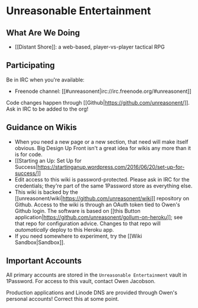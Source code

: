 # Unreasonable Entertainment

## What Are We Doing

* [[Distant Shore]]: a web-based, player-vs-player tactical RPG

## Participating

Be in IRC when you're available:

* Freenode channel: [[#unreasonent|irc://irc.freenode.org/#unreasonent]]

Code changes happen through [[Github|https://github.com/unreasonent/]]. Ask in IRC to be added to the org!

## Guidance on Wikis

* When you need a new page or a new section, that need will make itself obvious. Big Design Up Front isn't a great idea for wikis any more than it is for code.
* [[Starting an Up: Set Up for Success|https://startinganup.wordpress.com/2016/06/20/set-up-for-success/]]
* Edit access to this wiki is password-protected. Please ask in IRC for the credentials; they're part of the same 1Password store as everything else.
* This wiki is backed by the [[unreasonent/wiki|https://github.com/unreasonent/wiki]] repository on Github. Access to the wiki is through an OAuth token tied to Owen's Github login. The software is based on [[this Button application|https://github.com/unreasonent/gollum-on-heroku]]; see that repo for configuration advice. Changes to that repo will _automatically_ deploy to this Heroku app.
* If you need somewhere to experiment, try the [[Wiki Sandbox|Sandbox]].

## Important Accounts

All primary accounts are stored in the `Unreasonable Entertainment` vault in 1Password. For access to this vault, contact Owen Jacobson.

Production applications and Linode DNS are provided through Owen's personal accounts! Correct this at some point.
